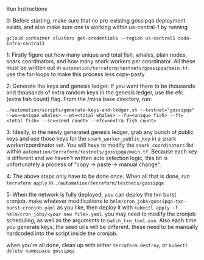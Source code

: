 Run Instructions

0: Before starting, make sure that no pre-existing gossipqa deployment exists, and also make sure one is working within us-central-1 by running 

`gcloud container clusters get-credentials --region us-central1 coda-infra-central1`

1: Firstly figure out how many unique and total fish, whales, plain nodes, snark coordinators, and how many snark workers per coordinator.  All these must be written out in `automation/terraform/testnets/gossipqa/main.tf`.  use the for-loops to make this process less copy-pasty

2: Generate the keys and genesis ledger.  If you want there to be thousands and thousands of extra random keys in the genesis ledger, use the efc (extra fish count) flag.  From the /mina base directory, run:

`./automation/scripts/generate-keys-and-ledger.sh --testnet="gossipqa" --wu=<unique whales> --wt=<total whales> --fu=<unique fish> --ft=<total fish> --sc=<seed count> --efc=<extra fish count>`

3: Ideally, in the newly generated genesis ledger, grab any bunch of public keys and use those keys for the `snark_worker_public_key` in a snark worker/coordinator set.  You will have to modify the `snark_coordinators` list within `automation/terraform/testnets/gossipqa/main.tf`.  Because each key is different and we haven't written auto selection logic, this bit is unfortunately a process of "copy -> paste -> manual change".

4: The above steps only have to be done once.  When all that is done, run `terraform apply` in `./automation/terraform/testnets/gossipqa`

5: When the network is fully deployed, you can deploy the txn burst cronjob.  make whatever modifications to `helm/cron_jobs/gossipqa-txn-burst-cronjob.yaml` as you like, then deploy it with `kubectl apply -f helm/cron_jobs/<your new file>.yaml`.  you may need to modify the cronjob scheduling, as well as the arguments to `batch_txn_tool.exe`.  Also each time you generate keys, the seed urls will be different.  these need to be manually hardcoded into the script inside the cronjob.


when you're all done, clean up with either `terraform destroy`, or `kubectl delete namespace gossipqa`

